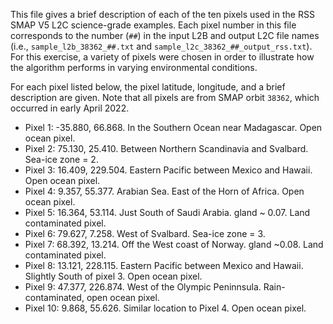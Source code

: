 This file gives a brief description of each of the ten pixels used in the RSS SMAP V5 L2C science-grade examples.
Each pixel number in this file corresponds to the number (`##`) in the input L2B and output L2C file names
(i.e., `sample_l2b_38362_##.txt` and `sample_l2c_38362_##_output_rss.txt`).  For this exercise, a variety of pixels were chosen
in order to illustrate how the algorithm performs in varying environmental conditions.

For each pixel listed below, the pixel latitude, longitude, and a brief description are given.  Note that all pixels
are from SMAP orbit `38362`, which occurred in early April 2022.

- Pixel 1: -35.880, 66.868.  In the Southern Ocean near Madagascar.  Open ocean pixel.
- Pixel 2:  75.130, 25.410.  Between Northern Scandinavia and Svalbard.  Sea-ice zone = 2.
- Pixel 3:  16.409, 229.504. Eastern Pacific between Mexico and Hawaii.  Open ocean pixel.
- Pixel 4:   9.357, 55.377.  Arabian Sea.  East of the Horn of Africa.  Open ocean pixel.
- Pixel 5:  16.364, 53.114.  Just South of Saudi Arabia. gland ~ 0.07.  Land contaminated pixel.
- Pixel 6:  79.627,  7.258.  West of Svalbard.  Sea-ice zone = 3.
- Pixel 7:  68.392, 13.214.  Off the West coast of Norway.  gland ~0.08.  Land contaminated pixel.
- Pixel 8:  13.121, 228.115. Eastern Pacific between Mexico and Hawaii.  Slightly South of pixel 3.  Open ocean pixel.
- Pixel 9:  47.377, 226.874. West of the Olympic Peninnsula.  Rain-contaminated, open ocean pixel.
- Pixel 10:  9.868, 55.626.  Similar location to Pixel 4.  Open ocean pixel.
